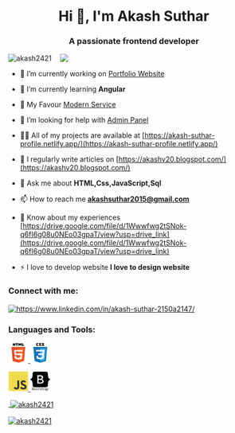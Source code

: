 <h1 align="center">Hi 👋, I'm Akash Suthar</h1>
<h3 align="center">A passionate frontend developer</h3>
<img align="right" width="400" src="https://user-images.githubusercontent.com/74038190/219923823-bf1ce878-c6b8-4faa-be07-93e6b1006521.gif">

<p align="left"> <img src="https://komarev.com/ghpvc/?username=akash2421&label=Profile%20views&color=0e75b6&style=flat" alt="akash2421" /> </p>

- 🔭 I’m currently working on [Portfolio Website](https://myportfolio-akash-suthar.netlify.app/)

- 🌱 I’m currently learning **Angular**

- 👯 My Favour [Modern Service](https://modern-website-akash.netlify.app/)

- 🤝 I’m looking for help with [Admin Panel](https://admin-panal-akash.netlify.app/)

- 👨‍💻 All of my projects are available at [https://akash-suthar-profile.netlify.app/](https://akash-suthar-profile.netlify.app/)

- 📝 I regularly write articles on [https://akashv20.blogspot.com/](https://akashv20.blogspot.com/)

- 💬 Ask me about **HTML,Css,JavaScript,Sql**

- 📫 How to reach me **akashsuthar2015@gmail.com**

- 📄 Know about my experiences [https://drive.google.com/file/d/1Wwwfwg2tSNok-q6fI6g08u0NEo03gpaT/view?usp=drive_link](https://drive.google.com/file/d/1Wwwfwg2tSNok-q6fI6g08u0NEo03gpaT/view?usp=drive_link)

- ⚡ I love to develop website **I love to design website**

<h3 align="left">Connect with me:</h3>
<p align="left">
<a href="https://linkedin.com/in/https://www.linkedin.com/in/akash-suthar-2150a2147/" target="blank"><img align="center" src="https://raw.githubusercontent.com/rahuldkjain/github-profile-readme-generator/master/src/images/icons/Social/linked-in-alt.svg" alt="https://www.linkedin.com/in/akash-suthar-2150a2147/" height="30" width="40" /></a>
</p>

<h3 align="left">Languages and Tools:</h3>
<p align="left"> <a href="https://getbootstrap.com" target="_blank" rel="noreferrer"> 
 <img src="https://raw.githubusercontent.com/devicons/devicon/master/icons/html5/html5-original-wordmark.svg" alt="html5" width="40" height="40"/> </a> <a href="https://developer.mozilla.org/en-US/docs/Web/JavaScript" target="_blank" rel="noreferrer"> 
<img src="https://raw.githubusercontent.com/devicons/devicon/master/icons/css3/css3-original-wordmark.svg" alt="css3" width="40" height="40"/> </a> <a href="https://www.w3.org/html/" target="_blank" rel="noreferrer">

<img src="https://raw.githubusercontent.com/devicons/devicon/master/icons/javascript/javascript-original.svg" alt="javascript" width="40" height="40"/> </a>
<img src="https://raw.githubusercontent.com/devicons/devicon/master/icons/bootstrap/bootstrap-plain-wordmark.svg" alt="bootstrap" width="40" height="40"/> </a> <a href="https://www.w3schools.com/css/" target="_blank" rel="noreferrer">  </p>

<p>&nbsp;<img align="center" src="https://github-readme-stats.vercel.app/api?username=akash2421&show_icons=true&locale=en" alt="akash2421" /></p>

<p><img align="center" src="https://github-readme-streak-stats.herokuapp.com/?user=akash2421&" alt="akash2421" /></p>

